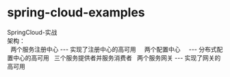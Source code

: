 # spring-cloud-examples
SpringCloud-实战  
架构：  
&nbsp;&nbsp;两个服务注册中心 --- 实现了注册中心的高可用  
&nbsp;&nbsp;两个配置中心     --- 分布式配置中心的高可用
&nbsp;&nbsp;三个服务提供者并服务消费者
&nbsp;&nbsp;两个服务网关 --- 实现了网关的高可用  
